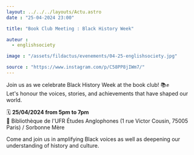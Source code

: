 ```yaml
---
layout: ../../../layouts/Actu.astro
date : "25-04-2024 23:00"

title: "Book Club Meeting : Black History Week"

auteur :
  - englishsociety

image : "/assets/fildactus/evenements/04-25-englishsociety.jpg"

source : "https://www.instagram.com/p/C58PP8jIWm7/"
---
```


Join us as we celebrate Black History Week at the book club! 📚✊  
Let's honour the voices, stories, and achievements that have shaped our world.

🗓️ __25/04/2024 from 5pm to 7pm__  
📍 Bibliothèque de l'UFR Études Anglophones (1 rue Victor Cousin, 75005 Paris) / Sorbonne Mère

Come and join us in amplifying Black voices as well as deepening our understanding of history and culture.